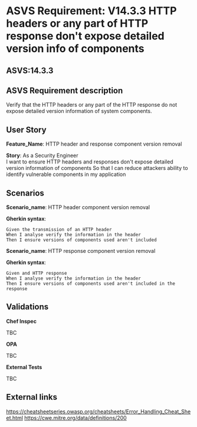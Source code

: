 # ASVS Requirement: V14.3.3 HTTP headers or any part of HTTP response don't expose detailed version info of components

## ASVS:14.3.3

## ASVS Requirement description

Verify that the HTTP headers or any part of the HTTP response do not expose detailed version information of system components.

## User Story

**Feature_Name**: HTTP header and response component version removal

**Story**:
As a Security Engineer\
I want to ensure HTTP headers and responses don't expose detailed version information of components
So that I can reduce attackers ability to identify vulnerable components in my application

## Scenarios

**Scenario_name**: HTTP header component version removal

**Gherkin syntax**:

```gherkin
Given the transmission of an HTTP header
When I analyse verify the information in the header
Then I ensure versions of components used aren't included
```

**Scenario_name**: HTTP response component version removal

**Gherkin syntax**:

```gherkin
Given and HTTP response
When I analyse verify the information in the header
Then I ensure versions of components used aren't included in the response
```

## Validations

**Chef Inspec**

TBC

**OPA**

TBC

**External Tests**

TBC

## External links

<https://cheatsheetseries.owasp.org/cheatsheets/Error_Handling_Cheat_Sheet.html>
<https://cwe.mitre.org/data/definitions/200>
